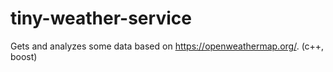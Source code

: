 # tiny-weather-service
Gets and analyzes some data based on https://openweathermap.org/. (c++, boost)
